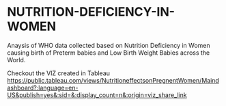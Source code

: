 # NUTRITION-DEFICIENCY-IN-WOMEN
Anaysis of WHO data collected based on Nutrition Deficiency in Women causing birth of Preterm babies and Low Birth Weight Babies across the World.

Checkout the VIZ created in Tableau 
https://public.tableau.com/views/NutritioneffectsonPregnentWomen/Maindashboard?:language=en-US&publish=yes&:sid=&:display_count=n&:origin=viz_share_link

